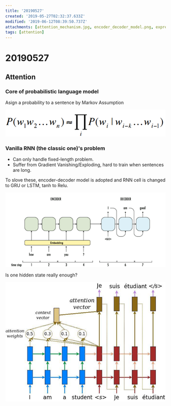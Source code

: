 ```yaml
---
title: '20190527'
created: '2019-05-27T02:32:37.633Z'
modified: '2019-06-12T08:39:50.737Z'
attachments: [attention_mechanism.jpg, encoder_decoder_model.png, expression_of_Probabilistic_Language_Model.png]
tags: [attention]
---
```


# 20190527

## Attention

### Core of probabilistic language model

Asign a probability to a sentence by Markov Assumption

![Icon](../attachments/expression_of_Probabilistic_Language_Model.png)

### Vanilla RNN (the classic one)'s problem

* Can only handle fixed-length problem.
* Suffer from Gradient Vanishing/Exploding, hard to train when sentences are long.

To slove these, encoder-decoder model is adopted and RNN cell is changed to GRU or LSTM, tanh to Relu.

![Icon](../attachments/encoder_decoder_model.png)

Is one hidden state really enough?

![Icon](../attachments/attention_mechanism.jpg)
